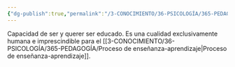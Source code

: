 ```yaml
---
{"dg-publish":true,"permalink":"/3-CONOCIMIENTO/36-PSICOLOGÍA/365-PEDAGOGÍA/Educabilidad/"}
---
```


Capacidad de ser y querer ser educado. Es una cualidad exclusivamente humana e imprescindible para el [[3-CONOCIMIENTO/36-PSICOLOGÍA/365-PEDAGOGÍA/Proceso de enseñanza-aprendizaje\|Proceso de enseñanza-aprendizaje]].